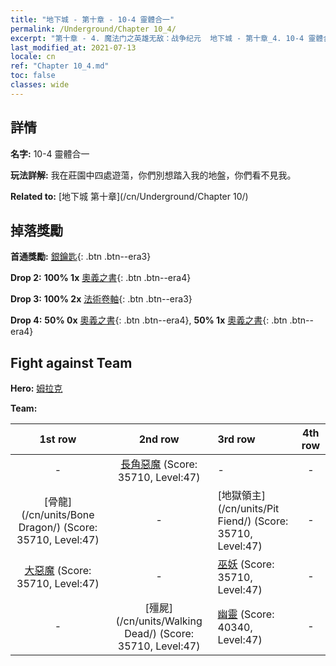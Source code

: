 ```yaml
---
title: "地下城 - 第十章 - 10-4 靈體合一"
permalink: /Underground/Chapter 10_4/
excerpt: "第十章 - 4. 魔法门之英雄无敌：战争纪元  地下城 - 第十章_4. 10-4 靈體合一"
last_modified_at: 2021-07-13
locale: cn
ref: "Chapter 10_4.md"
toc: false
classes: wide
---
```


## 詳情

 **名字:** 10-4 靈體合一

 **玩法詳解:**       我在莊園中四處遊蕩，你們別想踏入我的地盤，你們看不見我。

 **Related to:** [地下城 第十章](/cn/Underground/Chapter 10/)

## 掉落獎勵

 **首通獎勵:** [銀鑰匙](/cn/Items/con_693/){: .btn .btn--era3}

 **Drop 2:** **100% 1x** [奧義之書](/cn/Items/mat_46/){: .btn .btn--era4}

 **Drop 3:** **100% 2x** [法術卷軸](/cn/Items/con_694/){: .btn .btn--era3}

 **Drop 4:** **50% 0x** [奧義之書](/cn/Items/mat_39/){: .btn .btn--era4}, **50% 1x** [奧義之書](/cn/Items/mat_39/){: .btn .btn--era4}


## Fight against Team
 **Hero:** [姆拉克](/cn/heroes/Mullich/)

 **Team:**


  | 1st row | 2nd row | 3rd row | 4th row |
  |:----:|:----:|:----|:----:|
  | - | [長角惡魔](/cn/units/Demon/) (Score: 35710, Level:47)  | - | - |
  | [骨龍](/cn/units/Bone Dragon/) (Score: 35710, Level:47)  | - | [地獄領主](/cn/units/Pit Fiend/) (Score: 35710, Level:47)  | - |
  | [大惡魔](/cn/units/Devil/) (Score: 35710, Level:47)  | - | [巫妖](/cn/units/Lich/) (Score: 35710, Level:47)  | - |
  | - | [殭屍](/cn/units/Walking Dead/) (Score: 35710, Level:47)  | [幽靈](/cn/units/Wight/) (Score: 40340, Level:47)  | - |


